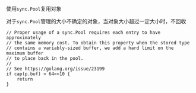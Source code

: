 使用`sync.Pool`复用对象

对于`sync.Pool`管理的大小不确定的对象，当对象大小超过一定大小时，不回收
```
// Proper usage of a sync.Pool requires each entry to have approximately
// the same memory cost. To obtain this property when the stored type
// contains a variably-sized buffer, we add a hard limit on the maximum buffer
// to place back in the pool.
//
// See https://golang.org/issue/23199
if cap(p.buf) > 64<<10 {
    return
}
```